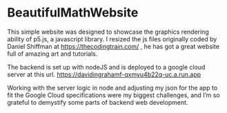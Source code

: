 # BeautifulMathWebsite

This simple website was designed to showcase the graphics rendering ability of p5.js, a javascript library. I resized the js files originally coded by Daniel Shiffman at  https://thecodingtrain.com/ , he has got a great website full of amazing art and tutorials.

The backend is set up with nodeJS and is deployed to a google cloud server at this url. https://davidingrahamf-qxmyu4b22q-uc.a.run.app 

Working with the server logic in node and adjusting my json for the app to fit the Google Cloud specifications were my biggest challenges, and I’m so grateful to demystify some parts of backend web development.
